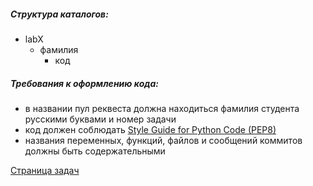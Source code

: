 ##### Структура каталогов:
 - labX
   - фамилия
     - код

##### Требования к оформлению кода:
  - в названии пул реквеста должна находиться фамилия студента русскими буквами и номер задачи
  - код должен соблюдать [Style Guide for Python Code (PEP8)](https://www.python.org/dev/peps/pep-0008/)
  - названия переменных, функций, файлов и сообщений коммитов должны быть содержательными

[Страница задач](http://obolshakova.ru/students/tasks.xml)

